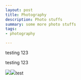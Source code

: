 ```yaml
---
layout: post
title: Photography
description: Photo stuffs
summary: some more photo stuffs
tags:
- photography

---
```

testing 123

testing 123

![](/uploads/screen-shot-2020-07-02-at-2-23-41-pm.png)![](/uploads/screen-shot-2020-07-02-at-2-23-41-pm.png)test